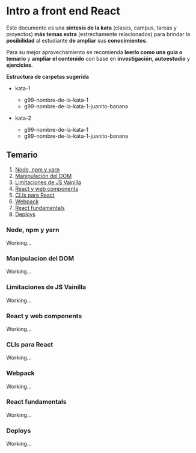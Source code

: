 # Intro a front end React

Este documento es una **sintesis de la kata** (clases, campus, tareas y proyectos) **más temas extra** (estrechamente relacionados) para brindar la **posibilidad** al estudiante **de ampliar** sus **conocimientos**. 

Para su mejor aprovechamiento se recomienda **leerlo como una guía o temario** y **ampliar el contenido** con base en **investigación, autoestudio** y **ejercicios**.


**Estructura de carpetas sugerida**

- kata-1

  - g99-nombre-de-la-kata-1
  - g99-nombre-de-la-kata-1-juanito-banana
- kata-2

  - g99-nombre-de-la-kata-1
  - g99-nombre-de-la-kata-1-juanito-banana

## Temario

1. [Node, npm y yarn](#node-npm-y-yarn)
2. [Manipulación del DOM](#manipulacion-del-dom)
3. [Limitaciones de JS Vainilla](#limitaciones-de-js-vainilla)
4. [React y web components](#react-web-components)
5. [CLIs para React](#clis-para-react)
6. [Webpack](#webpack)
7. [React fundamentals](#react-fundamentals)
8. [Deploys](#deploys)

### Node, npm y yarn

Working...



### Manipulacion del DOM

Working...



### Limitaciones de JS Vainilla

Working...



### React y web components

Working...



### CLIs para React

Working...



### Webpack

Working...



### React fundamentals

Working...



### Deploys

Working...
